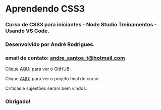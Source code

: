# Aprendendo CSS3
### Curso de CSS3 para iniciantes -  Node Studio Treinamentos - Usando VS Code.

### Desenvolvido por André Rodrigues.
### email de contato: andre_santos_t@hotmail.com

Clique [AQUI](https://github.com/MunrraMT/Aprendendo_CSS3) para ver o GitHUB.

Clique [AQUI](https://munrramt.github.io/Aprendendo_CSS3/Projeto-Final/projetofinal.html) para ver o projeto final do curso.

Críticas e sujestões seram bem vindos.
### Obrigado!
